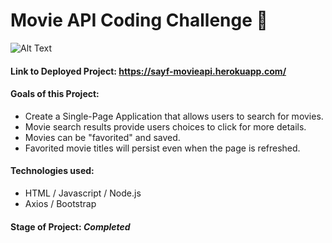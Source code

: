 # Movie API Coding Challenge 🍿

![Alt Text](https://imgur.com/aROL62h)

#### Link to Deployed Project: https://sayf-movieapi.herokuapp.com/

#### Goals of this Project:
- Create a Single-Page Application that allows users to search for movies.
- Movie search results provide users choices to click for more details.
- Movies can be "favorited" and saved.
- Favorited movie titles will persist even when the page is refreshed.

#### Technologies used:
- HTML / Javascript / Node.js
- Axios / Bootstrap

#### Stage of Project: ***Completed***
